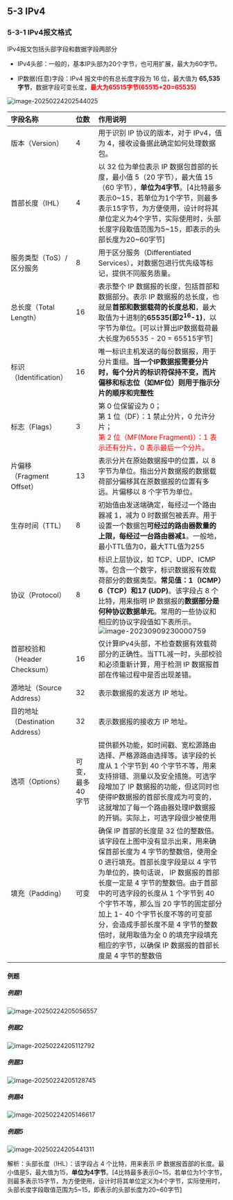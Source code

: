 ## 5-3 IPv4

### 5-3-1 IPv4报文格式

IPv4报文包括头部字段和数据字段两部分

- IPv4头部：一般的，基本IP头部为20个字节，也可用扩展，最大为60字节。

- IP数据(任意)字段：IPv4 报文中的有总长度字段为 16 位，最大值为 **65,535 字节**，数据字段可变长度，<font color="red">**最大为65515字节(65515+20=65535)**</font>

![image-20250224202544025](https://img.yatjay.top/md/20250224202544061.png)

| 字段名称                        | 位数               | 作用说明                                                     |
| :------------------------------ | :----------------- | :----------------------------------------------------------- |
| 版本（Version）                 | 4                  | 用于识别 IP 协议的版本，对于 IPv4，值为 4，接收设备据此确定如何处理数据包。 |
| 首部长度（IHL）                 | 4                  | 以 32 位为单位表示 IP 数据包首部的长度，最小值 5（20 字节），最大值 15（60 字节），**单位为4字节**。[4比特最多表示0~15，若单位为1个字节，则最多表示15字节，为方便使用，设计时将其单位定义为4个字节，实际使用时，头部长度字段取值范围为5~15，即表示的头部长度为20~60字节] |
| 服务类型（ToS）/区分服务        | 8                  | 用于区分服务（Differentiated Services），对数据包进行优先级等标记，提供不同服务质量。 |
| 总长度（Total Length）          | 16                 | 表示整个 IP 数据报的长度，包括首部和数据部分。表示 IP 数据报的总长度，也就是**首部和数据载荷的长度总和**，最大取值为十进制的**65535(即2<sup>16</sup>-1)**，以字节为单位。[可以计算出IP数据载荷最大长度为65535 - 20 = 65515字节] |
| 标识（Identification）          | 16                 | 唯一标识主机发送的每份数据报，用于分片重组。**当一个IP数据报需要分片时，每个分片的标识符保持不变，而片偏移和标志位（如MF位）则用于指示分片的顺序和完整性** |
| 标志（Flags）                   | 3                  | 第 0 位保留设为 0；<br/>第 1 位（DF）：1 禁止分片，0 允许分片；<br/><font color="red">第 2 位（MF(More Fragment)）：1 表示还有分片，0 表示最后一个分片。</font> |
| 片偏移（Fragment Offset）       | 13                 | 表示分片在原始数据报中的位置，以 8 字节为单位。指出分片数据报的数据载荷部分偏移其在原数据报的位置有多远。片偏移以 8 个字节为单位。 |
| 生存时间（TTL）                 | 8                  | 初始值由发送端确定，每经过一个路由器减 1，减为 0 时数据包被丢弃。用于设置一个数据包**可经过的路由器数量的上限，每经过一台路由器减1**。一般地，最小TTL值为0，最大TTL值为255 |
| 协议（Protocol）                | 8                  | 标识上层协议，如 TCP、UDP、ICMP 等。包含一个数字，标识数据报有效载荷部分的数据类型。**常见值：1（ICMP）6（TCP）和17 (UDP)**。该字段占 8 个比特，用来指明 IP 数据报的**数据部分是何种协议数据单元**。常用的一些协议和相应的协议字段值如下表所示。<br/>![image-20230909230000759](https://img.yatjay.top/md/image-20230909230000759.png) |
| 首部校验和（Header Checksum）   | 16                 | 仅计算IPv4头部，不检查数据有效载荷部分的正确性。当TTL减一时，头部校验和必须重新计算，用于检测 IP 数据报首部在传输过程中是否出现差错。 |
| 源地址（Source Address）        | 32                 | 表示数据报的发送方 IP 地址。                                 |
| 目的地址（Destination Address） | 32                 | 表示数据报的接收方 IP 地址。                                 |
| 选项（Options）                 | 可变，最多 40 字节 | 提供额外功能，如时间戳、宽松源路由选择、严格源路由选择等。该字段的长度从 1 个字节到 40 个字节不等，用来支持排错、测量以及安全措施。可选字段增加了 IP 数据报的功能，但这同时也使得IP数据报的首部长度成为可变的，这就增加了每一个路由器处理IP数据报的开销。实际上，可选字段很少被使用 |
| 填充（Padding）                 | 可变               | 确保 IP 首部的长度是 32 位的整数倍。该字段在上图中没有显示出来，用来确保首部长度为 4 字节的整数倍，使用全 0 进行填充。首部长度字段是以 4 字节为单位的，换句话说， IP 数据报的首部长度一定是 4 字节的整数倍。由于首部中的可选字段的长度从 1 个字节到 40 个字节不等，那么当 20 字节的固定部分加上 1- 40 个字节长度不等的可变部分，会造成手部长度不是 4 字节的整数倍时，就用取值为全 0 的填充字段填充相应的字节，以确保 IP 数据报的首部长度是 4 字节的整数倍 |

#### 例题

##### 例题1 

![image-20250224205056557](https://img.yatjay.top/md/20250224205056590.png)

##### 例题2

![image-20250224205112792](https://img.yatjay.top/md/20250224205112824.png)

##### 例题3

![image-20250224205128745](https://img.yatjay.top/md/20250224205128777.png)

##### 例题4

![image-20250224205146617](https://img.yatjay.top/md/20250224205146655.png)

##### 例题5

![image-20250224205441311](https://img.yatjay.top/md/20250224205441350.png)

解析：头部长度（IHL）：该字段占 4 个比特，用来表示 IP 数据报首部的长度。最小值是5，最大值为15，**单位为4字节**。[4比特最多表示0~15，若单位为1个字节，则最多表示15字节，为方便使用，设计时将其单位定义为4个字节，实际使用时，头部长度字段取值范围为5~15，即表示的头部长度为20~60字节]